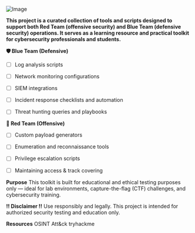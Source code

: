 ![Image](https://github.com/user-attachments/assets/896b770a-1c0d-4014-9d43-0390f09fa1fa)

**This project is a curated collection of tools and scripts designed to support both Red Team (offensive security) and Blue Team (defensive security) operations. It serves as a learning resource and practical toolkit for cybersecurity professionals and students.**


**🛡 Blue Team (Defensive)**

- [ ] Log analysis scripts 

- [ ] Network monitoring configurations 

- [ ] SIEM integrations

- [ ] Incident response checklists and automation

- [ ] Threat hunting queries and playbooks


**🔴 Red Team (Offensive)**

- [ ] Custom payload generators

- [ ] Enumeration and reconnaissance tools

- [ ] Privilege escalation scripts

- [ ] Maintaining access & track covering


**Purpose**
This toolkit is built for educational and ethical testing purposes only — ideal for lab environments, capture-the-flag (CTF) challenges, and cybersecurity training.

**!! Disclaimer !!**
Use responsibly and legally. This project is intended for authorized security testing and education only.

**Resources**
OSINT
Att&ck
tryhackme

